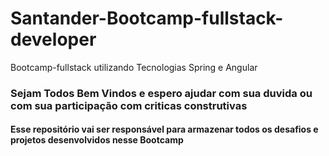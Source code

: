 # Santander-Bootcamp-fullstack-developer
Bootcamp-fullstack utilizando Tecnologias Spring e Angular

### Sejam Todos Bem Vindos e espero ajudar com sua duvida ou com sua participação com criticas construtivas

#### Esse repositório vai ser responsável para armazenar todos os desafios e projetos desenvolvidos nesse Bootcamp
